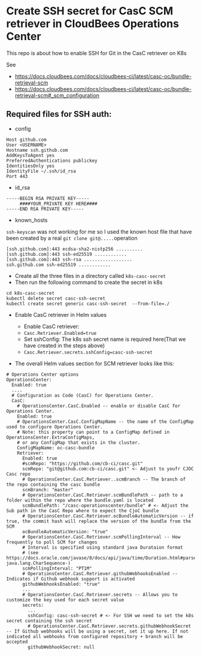 # Create SSH secret for CasC SCM retriever in CloudBees Operations Center

This repo is about how to enable SSH for Git in the CasC retriever on K8s

See
* https://docs.cloudbees.com/docs/cloudbees-ci/latest/casc-oc/bundle-retrieval-scm
* https://docs.cloudbees.com/docs/cloudbees-ci/latest/casc-oc/bundle-retrieval-scm#_scm_configuration 

## Required files for SSH auth:

*  config 
```
Host github.com
User <USERNAME>
Hostname ssh.github.com
AddKeysToAgent yes
PreferredAuthentications publickey
IdentitiesOnly yes
IdentityFile ~/.ssh/id_rsa
Port 443
```

* id_rsa 

```
-----BEGIN RSA PRIVATE KEY-----
     ####YOUR_PRIVATE KEY HERE####
-----END RSA PRIVATE KEY-----
```

* known_hosts

`ssh-keyscan` was not working for me so I used the known host file that have been created by a real `git clone git@.....`operation

```
[ssh.github.com]:443 ecdsa-sha2-nistp256 ..........
[ssh.github.com]:443 ssh-ed25519 ............
[ssh.github.com]:443 ssh-rsa ..................
ssh.github.com ssh-ed25519 ............
```

* Create all the three files in a directory called `k8s-casc-secret` 
* Then run the following command to create the secret in k8s

```
cd k8s-casc-secret
kubectl delete secret casc-ssh-secret
kubectl create secret generic casc-ssh-secret  --from-file=./
```

* Enable CasC retriever in Helm values
  * Enable  CasC retriever: 
  * `Casc.Retriever.Enabled=true`
  * Set sshConfig: The k8s ssh secret name is required here(That we have created in the steps above)
  * `Casc.Retriever.secrets.sshConfig=casc-ssh-secret`

* The overall Helm values section for SCM retriever looks like this:

```
# Operations Center options
OperationsCenter:
  Enabled: true
  ....
  # Configuration as Code (CasC) for Operations Center.
  CasC:
    # OperationsCenter.CasC.Enabled -- enable or disable CasC for Operations Center.
    Enabled: true
    # OperationsCenter.CasC.ConfigMapName -- the name of the ConfigMap used to configure Operations Center.
    # Note: this property can point to a ConfigMap defined in OperationsCenter.ExtraConfigMaps,
    # or any ConfigMap that exists in the cluster.
    ConfigMapName: oc-casc-bundle
    Retriever:
      Enabled: true
      #scmRepo: "https://github.com/cb-ci/casc.git"
      scmRepo: "git@github.com:cb-ci/casc.git" <- Adjust to youfr CJOC Casc repo
      # OperationsCenter.CasC.Retriever..scmBranch -- The branch of the repo containing the casc bundle
      scmBranch: "master"
      # OperationsCenter.CasC.Retriever.scmBundlePath -- path to a folder within the repo where the bundle.yaml is located
      scmBundlePath: "/casc-operationscenter/bundle" # <- Adjust the Sub path in the CasC Repo where to expect the CjoC bundle 
      # OperationsCenter.CasC.Retriever.ocBundleAutomaticVersion -- if true, the commit hash will replace the version of the bundle from the SCM
      ocBundleAutomaticVersion: "true"
      # OperationsCenter.CasC.Retriever.scmPollingInterval -- How frequently to poll SCM for changes
      # Interval is specified using standard java Durataion format
      # (see https://docs.oracle.com/javase/8/docs/api/java/time/Duration.html#parse-java.lang.CharSequence-)
      scmPollingInterval: "PT1M"
      # OperationsCenter.CasC.Retriever.githubWebhooksEnabled -- Indicates if Github webhook support is activated
      githubWebhooksEnabled: "true"
      ...
      # OperationsCenter.CasC.Retriever.secrets -- Allows you to customize the key used for each secret value
      secrets:
        ...
        sshConfig: casc-ssh-secret # <- For SSH we need to set the k8s secret containing the ssh secret 
        # OperationsCenter.CasC.Retriever.secrets.githubWebhookSecret -- If Github webhooks will be using a secret, set it up here. If not indicated all webhooks from configured repository + branch will be accepted
        githubWebhookSecret: null

```

